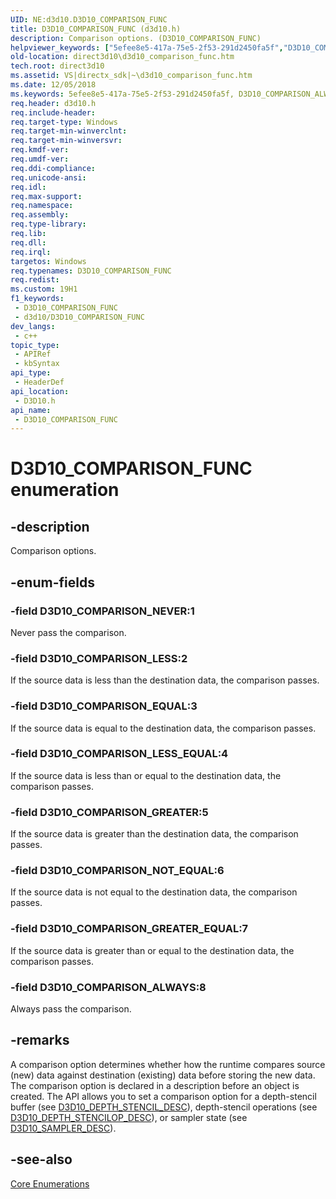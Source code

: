 ```yaml
---
UID: NE:d3d10.D3D10_COMPARISON_FUNC
title: D3D10_COMPARISON_FUNC (d3d10.h)
description: Comparison options. (D3D10_COMPARISON_FUNC)
helpviewer_keywords: ["5efee8e5-417a-75e5-2f53-291d2450fa5f","D3D10_COMPARISON_ALWAYS","D3D10_COMPARISON_EQUAL","D3D10_COMPARISON_FUNC","D3D10_COMPARISON_FUNC enumeration [Direct3D 10]","D3D10_COMPARISON_GREATER","D3D10_COMPARISON_GREATER_EQUAL","D3D10_COMPARISON_LESS","D3D10_COMPARISON_LESS_EQUAL","D3D10_COMPARISON_NEVER","D3D10_COMPARISON_NOT_EQUAL","d3d10/D3D10_COMPARISON_ALWAYS","d3d10/D3D10_COMPARISON_EQUAL","d3d10/D3D10_COMPARISON_FUNC","d3d10/D3D10_COMPARISON_GREATER","d3d10/D3D10_COMPARISON_GREATER_EQUAL","d3d10/D3D10_COMPARISON_LESS","d3d10/D3D10_COMPARISON_LESS_EQUAL","d3d10/D3D10_COMPARISON_NEVER","d3d10/D3D10_COMPARISON_NOT_EQUAL","direct3d10.d3d10_comparison_func"]
old-location: direct3d10\d3d10_comparison_func.htm
tech.root: direct3d10
ms.assetid: VS|directx_sdk|~\d3d10_comparison_func.htm
ms.date: 12/05/2018
ms.keywords: 5efee8e5-417a-75e5-2f53-291d2450fa5f, D3D10_COMPARISON_ALWAYS, D3D10_COMPARISON_EQUAL, D3D10_COMPARISON_FUNC, D3D10_COMPARISON_FUNC enumeration [Direct3D 10], D3D10_COMPARISON_GREATER, D3D10_COMPARISON_GREATER_EQUAL, D3D10_COMPARISON_LESS, D3D10_COMPARISON_LESS_EQUAL, D3D10_COMPARISON_NEVER, D3D10_COMPARISON_NOT_EQUAL, d3d10/D3D10_COMPARISON_ALWAYS, d3d10/D3D10_COMPARISON_EQUAL, d3d10/D3D10_COMPARISON_FUNC, d3d10/D3D10_COMPARISON_GREATER, d3d10/D3D10_COMPARISON_GREATER_EQUAL, d3d10/D3D10_COMPARISON_LESS, d3d10/D3D10_COMPARISON_LESS_EQUAL, d3d10/D3D10_COMPARISON_NEVER, d3d10/D3D10_COMPARISON_NOT_EQUAL, direct3d10.d3d10_comparison_func
req.header: d3d10.h
req.include-header: 
req.target-type: Windows
req.target-min-winverclnt: 
req.target-min-winversvr: 
req.kmdf-ver: 
req.umdf-ver: 
req.ddi-compliance: 
req.unicode-ansi: 
req.idl: 
req.max-support: 
req.namespace: 
req.assembly: 
req.type-library: 
req.lib: 
req.dll: 
req.irql: 
targetos: Windows
req.typenames: D3D10_COMPARISON_FUNC
req.redist: 
ms.custom: 19H1
f1_keywords:
 - D3D10_COMPARISON_FUNC
 - d3d10/D3D10_COMPARISON_FUNC
dev_langs:
 - c++
topic_type:
 - APIRef
 - kbSyntax
api_type:
 - HeaderDef
api_location:
 - D3D10.h
api_name:
 - D3D10_COMPARISON_FUNC
---
```


# D3D10_COMPARISON_FUNC enumeration


## -description

Comparison options.

## -enum-fields

### -field D3D10_COMPARISON_NEVER:1

Never pass the comparison.

### -field D3D10_COMPARISON_LESS:2

If the source data is less than the destination data, the comparison passes.

### -field D3D10_COMPARISON_EQUAL:3

If the source data is equal to the destination data, the comparison passes.

### -field D3D10_COMPARISON_LESS_EQUAL:4

If the source data is less than or equal to the destination data, the comparison passes.

### -field D3D10_COMPARISON_GREATER:5

If the source data is greater than the destination data, the comparison passes.

### -field D3D10_COMPARISON_NOT_EQUAL:6

If the source data is not equal to the destination data, the comparison passes.

### -field D3D10_COMPARISON_GREATER_EQUAL:7

If the source data is greater than or equal to the destination data, the comparison passes.

### -field D3D10_COMPARISON_ALWAYS:8

Always pass the comparison.

## -remarks

A comparison option determines whether how the runtime compares source (new) data against destination (existing) data before storing the new data. The comparison option is declared in a description before an object is created. The API allows you to set a comparison option for a depth-stencil buffer (see <a href="/windows/desktop/api/d3d10/ns-d3d10-d3d10_depth_stencil_desc">D3D10_DEPTH_STENCIL_DESC</a>), depth-stencil operations (see <a href="/windows/desktop/api/d3d10/ns-d3d10-d3d10_depth_stencilop_desc">D3D10_DEPTH_STENCILOP_DESC</a>), or sampler state (see <a href="/windows/desktop/api/d3d10/ns-d3d10-d3d10_sampler_desc">D3D10_SAMPLER_DESC</a>).

## -see-also

<a href="/windows/desktop/direct3d10/d3d10-graphics-reference-d3d10-core-enums">Core Enumerations</a>
